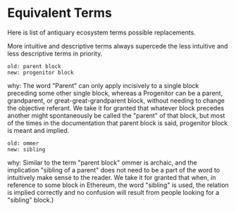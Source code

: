 # Equivalent Terms

Here is list of antiquary ecosystem terms possible replacements.

More intuitive and descriptive terms always supercede the less intuitive and less descriptive terms in priority.


```
old: parent block
new: progenitor block
```
why: The word "Parent" can only apply incisively to a single block preceding some other single block, whereas a Progenitor can be a parent, grandparent, or great-great-grandparent block, without needing to change the objective referant. We take it for granted that whatever block precedes another might spontaneously be called the "parent" of that block, but most of the times in the documentation that parent block is said, progenitor block is meant and implied.


```
old: ommer
new: sibling
```
why: Similar to the term "parent block" ommer is archaic, and the implication "sibling of a parent" does not need to be a part of the word to intuitively make sense to the reader. We take it for granted that when, in reference to some block in Ethereum, the word "sibling" is used, the relation is implied correctly and no confusion will result from people looking for a "sibling" block.) 

